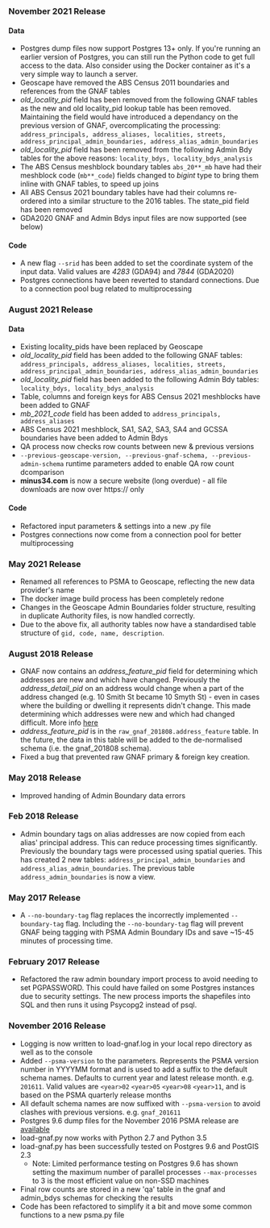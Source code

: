 ### November 2021 Release

#### Data
- Postgres dump files now support Postgres 13+ only. If you're running an earlier version of Postgres, you can still run the Python code to get full access to the data. Also consider using the Docker container as it's a very simple way to launch a server.
- Geoscape have removed the ABS Census 2011 boundaries and references from the GNAF tables
- _old_locality_pid_ field has been removed from the following GNAF tables as the new and old locality_pid lookup table has been removed. Maintaining the field would have introduced a dependancy on the previous version of GNAF, overcomplicating the processing: `address_principals, address_aliases, localities, streets, address_principal_admin_boundaries, address_alias_admin_boundaries`
- _old_locality_pid_ field has been removed from the following Admin Bdy tables for the above reasons: `locality_bdys, locality_bdys_analysis`
- The ABS Census meshblock boundary tables `abs_20**_mb` have had their meshblock code (`mb**_code`) fields changed to _bigint_ type to bring them inline with GNAF tables, to speed up joins
- All ABS Census 2021 boundary tables have had their columns re-ordered into a similar structure to the 2016 tables. The state_pid field has been removed
- GDA2020 GNAF and Admin Bdys input files are now supported (see below)

#### Code
- A new flag `--srid` has been added to set the coordinate system of the input data. Valid values are _4283_ (GDA94) and _7844_ (GDA2020)
- Postgres connections have been reverted to standard connections. Due to a connection pool bug related to multiprocessing

### August 2021 Release

#### Data
- Existing locality_pids have been replaced by Geoscape
- _old_locality_pid_ field has been added to the following GNAF tables: `address_principals, address_aliases, localities, streets, address_principal_admin_boundaries, address_alias_admin_boundaries`
- _old_locality_pid_ field has been added to the following Admin Bdy tables: `locality_bdys, locality_bdys_analysis`
- Table, columns and foreign keys for ABS Census 2021 meshblocks have been added to GNAF
- _mb_2021_code_ field has been added to `address_principals, address_aliases`
- ABS Census 2021 meshblock, SA1, SA2, SA3, SA4 and GCSSA boundaries have been added to Admin Bdys
- QA process now checks row counts between new & previous versions
- `--previous-geoscape-version, --previous-gnaf-schema, --previous-admin-schema` runtime parameters added to enable QA row count dcomparison
- **minus34.com** is now a secure website (long overdue) - all file downloads are now over https:// only

#### Code
- Refactored input parameters & settings into a new .py file
- Postgres connections now come from a connection pool for better multiprocessing

### May 2021 Release
- Renamed all references to PSMA to Geoscape, reflecting the new data provider's name
- The docker image build process has been completely redone
- Changes in the Geoscape Admin Boundaries folder structure, resulting in duplicate Authority files, is now handled correctly.
- Due to the above fix, all authority tables now have a standardised table structure of `gid, code, name, description`.

### August 2018 Release
- GNAF now contains an *address_feature_pid* field for determining which addresses are new and which have changed. Previously the *address_detail_pid* on an address would change when a part of the address changed (e.g. 10 Smith St became 10 Smyth St) - even in cases where the building or dwelling it represents didn't change. This made determining which addresses were new and which had changed difficult. More info [here](https://www.psma.com.au/blog/blog/product-update-data-model-changes-improve-g-naf-product-scope)
- *address_feature_pid* is in the `raw_gnaf_201808.address_feature` table. In the future, the data in this table will be added to the de-normalised schema (i.e. the gnaf_201808 schema).
- Fixed a bug that prevented raw GNAF primary & foreign key creation.

### May 2018 Release
- Improved handing of Admin Boundary data errors

### Feb 2018 Release
- Admin boundary tags on alias addresses are now copied from each alias' principal address. This can reduce processing times significantly. Previously the boundary tags were processed using spatial queries. This has created 2 new tables: `address_principal_admin_boundaries` and `address_alias_admin_boundaries`. The previous table `address_admin_boundaries` is now a view. 

### May 2017 Release
- A `--no-boundary-tag` flag replaces the incorrectly implemented `--boundary-tag` flag. Including the `--no-boundary-tag` flag will prevent GNAF being tagging with PSMA Admin Boundary IDs and save ~15-45 minutes of processing time.

### February 2017 Release
- Refactored the raw admin boundary import process to avoid needing to set PGPASSWORD. This could have failed on some Postgres instances due to security settings. The new process imports the shapefiles into SQL and then runs it using Psycopg2 instead of psql. 

### November 2016 Release
- Logging is now written to load-gnaf.log in your local repo directory as well as to the console 
- Added `--psma-version` to the parameters. Represents the PSMA version number in YYYYMM format and is used to add a suffix to the default schema names. Defaults to current year and latest release month. e.g. `201611`. Valid values are `<year>02` `<year>05` `<year>08` `<year>11`, and is based on the PSMA quarterly release months 
- All default schema names are now suffixed with `--psma-version` to avoid clashes with previous versions. e.g. `gnaf_201611`
- Postgres 9.6 dump files for the November 2016 PSMA release are [available](https://github.com/minus34/gnaf-loader#option-3---load-pg_dump-files)
- load-gnaf.py now works with Python 2.7 and Python 3.5
- load-gnaf.py has been successfully tested on Postgres 9.6 and PostGIS 2.3
    - Note: Limited performance testing on Postgres 9.6 has shown setting the maximum number of parallel processes `--max-processes` to 3 is the most efficient value on non-SSD machines
- Final row counts are stored in a new 'qa' table in the gnaf and admin_bdys schemas for checking the results
- Code has been refactored to simplify it a bit and move some common functions to a new psma.py file
